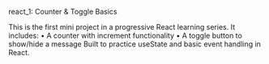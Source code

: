 react_1: Counter & Toggle Basics

This is the first mini project in a progressive React learning series.
It includes:
• A counter with increment functionality
• A toggle button to show/hide a message
Built to practice useState and basic event handling in React.
